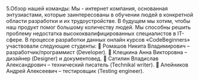 5.Обзор нашей команды:
Мы - интернет компания, основанная энтузиастами, которые заинтересованы в обучении людей в конкретной области разработки и их трудоустройстве.
В будущем мы хотим, чтобы наш продукт помог большому количеству людей. Мы способны решить проблему недостатка высококвалифицированных специалистов в IT-сфере.
В процессе разработки данных онлайн курсов «CodeBeginners» участвовали следующие студенты:
	Ромашов Никита Владимирович – разработчик/программист (Developer).
	Клецкина Анна Викторовна – дизайнер (Designer) и документовед.
	Сатилин Владислав Александрович – технический писатель (Technikal writer).
	Алейников Андрей Алексеевич – тестировщик (Testing engineer).
